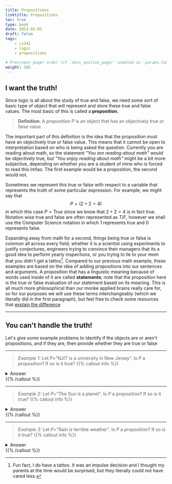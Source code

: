 ```yaml
---
title: Propositions
linktitle: Propositions
toc: true
type: book
date: 2023-01-01
draft: false
tags:
    - cs241
    - logic
    - propositions

# Prev/next pager order (if `docs_section_pager` enabled in `params.toml`)
weight: 105
---
```


## I want the truth!

Since logic is all about the study of true and false, we need some sort of basic type of
object that will represent and store these true and false values. The most basic of this
is called a **proposition.**

> **Definition**: A *proposition* $P$ is an object that has an objectively true or false value

The important part of this definition is the idea that the proposition must have an objectively true
or false value. This means that it cannot be open to interpretation based on who is being asked the
question. Currently you are reading about math, so the statement *"You are reading about math"* would be objectively true,
but *"You enjoy reading about math"* might be a bit more subjective, depending on whether you are a student
of mine who is forced to read this lmfao. The first example would be a proposition, the second would not.

Sometimes we represent this true or false with respect to a variable that represents the truth
of some particular expression. For example, we might say that
$$
P=\left(2+2=4\right)
$$
in which this case $P=True$ since we know that $2+2=4$ is in fact true. Notation wise
true and false are often represented as $T/F$, however we shall use the Computer Science notation
in which $1$ represents true and $0$ represents false.

Expanding away from math for a second, things being true or false is common all across every field; whether
it is a scientist using experiments to justify conjectures, engineers trying to convince their managers that
its a good idea to perform yearly inspections, or you trying to lie to your mom that you didn't get a tattoo[^1].
Compared to our previous math example, these examples are based on the idea of adding propositions into
our sentences and arguments. A proposition that has a linguistic meaning because of words used inside of
it are called **statements**; note that the proposition here is the true or false evaluation of our statement
based on its meaning. This is all much more philosophical than our monke applied brains really care for,
so for our purposes we will use these terms interchangeably (which we literally did in the first paragraph),
but feel free to check some resources that [explain the difference](https://philosophy.stackexchange.com/a/10896)

---

## You can't handle the truth!

Let's give some example problems to identify if the objects are or aren't propositions, and if they are,
then provide whether they are true or false

---

>*Example 1:* Let $P=$"NJIT is a university in New Jersey". Is $P$ a proposition? If so is it true?
{{% callout info %}}
<details>
  <summary>Answer</summary>
  Yes, $P$ is a proposition as it has an objective truth value, of which it is true because NJIT is a school inside of NJ.
</details>
{{% /callout %}}

---

>*Example 2:* Let $P=$"The Sun is a planet". Is $P$ a proposition? If so is it true?
{{% callout info %}}
<details>
  <summary>Answer</summary>
  Yes, $P$ is a proposition as it has an objective truth value, however this proposition is not true as the sun is a star, not a planet. Don't ask about pluto though 😢
</details>
{{% /callout %}}


---

>*Example 3:* Let $P=$"Rain is terrible weather". Is $P$ a proposition? If so is it true?
{{% callout info %}}
<details>
  <summary>Answer</summary>
  No, $P$ is not a proposition because its truth might change depending on who is being asked. I personally think the rain is amazing, however there are a non-negligable amount of losers out there who dislike the rain for some reason.
</details>
{{% /callout %}}

[^1]: Fun fact, I do have a tattoo. It was an impulse decision and I thought my parents at the time would be surprised, but they literally could not have cared less. 
